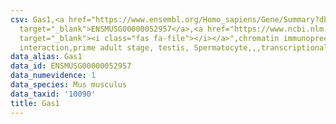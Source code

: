 ```yaml
---
csv: Gas1,<a href="https://www.ensembl.org/Homo_sapiens/Gene/Summary?db=core;g=ENSMUSG00000052957"
  target="_blank">ENSMUSG00000052957</a>,<a href="https://www.ncbi.nlm.nih.gov/pubmed/25450459"
  target="_blank"><i class="fas fa-file"></i></a>",chromatin immunoprecipitation assay,direct
  interaction,prime adult stage, testis, Spermatocyte,,,transcriptional regulation,
data_alias: Gas1
data_id: ENSMUSG00000052957
data_numevidence: 1
data_species: Mus musculus
data_taxid: '10090'
title: Gas1
---
```

